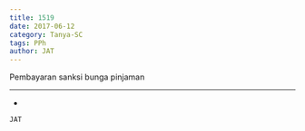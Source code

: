 ```yaml
---
title: 1519
date: 2017-06-12
category: Tanya-SC
tags: PPh
author: JAT
---
```


Pembayaran sanksi bunga pinjaman

---

-

`JAT`
